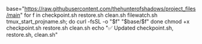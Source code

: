 base="https://raw.githubusercontent.com/thehunterofshadows/project_files/main"
for f in checkpoint.sh restore.sh clean.sh filewatch.sh tmux_start_projname.sh; do
  curl -fsSL -o "$f" "$base/$f"
done
chmod +x checkpoint.sh restore.sh clean.sh
echo "✅ Updated checkpoint.sh, restore.sh, clean.sh"
